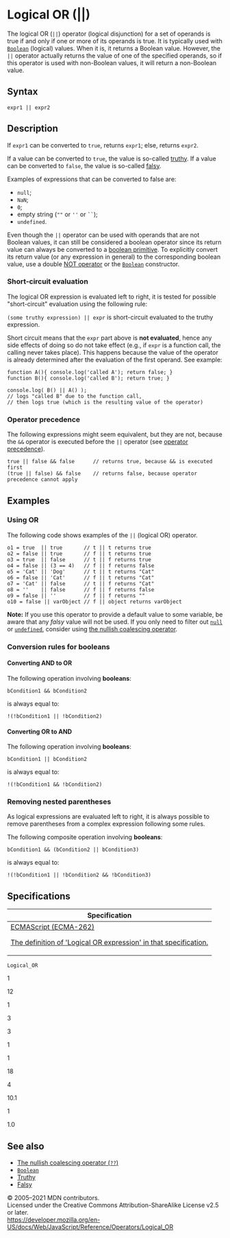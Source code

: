 # Logical OR (||)

The logical OR (`||`) operator (logical disjunction) for a set of operands is true if and only if one or more of its operands is true. It is typically used with [`Boolean`](../global_objects/boolean) (logical) values. When it is, it returns a Boolean value. However, the `||` operator actually returns the value of one of the specified operands, so if this operator is used with non-Boolean values, it will return a non-Boolean value.

## Syntax

    expr1 || expr2

## Description

If `expr1` can be converted to `true`, returns `expr1`; else, returns `expr2`.

If a value can be converted to `true`, the value is so-called [truthy](https://developer.mozilla.org/en-US/docs/Glossary/Truthy). If a value can be converted to `false`, the value is so-called [falsy](https://developer.mozilla.org/en-US/docs/Glossary/Falsy).

Examples of expressions that can be converted to false are:

-   `null`;
-   `NaN`;
-   `0`;
-   empty string (`""` or `''` or ` `` `);
-   `undefined`.

Even though the `||` operator can be used with operands that are not Boolean values, it can still be considered a boolean operator since its return value can always be converted to a [boolean primitive](https://developer.mozilla.org/en-US/docs/Web/JavaScript/Data_structures#boolean_type). To explicitly convert its return value (or any expression in general) to the corresponding boolean value, use a double [NOT operator](https://developer.mozilla.org/en-US/docs/Web/JavaScript/Reference/Operators#logical_not) or the [`Boolean`](../global_objects/boolean/boolean) constructor.

### Short-circuit evaluation

The logical OR expression is evaluated left to right, it is tested for possible "short-circuit" evaluation using the following rule:

`(some truthy expression) || expr` is short-circuit evaluated to the truthy expression.

Short circuit means that the `expr` part above is **not evaluated**, hence any side effects of doing so do not take effect (e.g., if `expr` is a function call, the calling never takes place). This happens because the value of the operator is already determined after the evaluation of the first operand. See example:

    function A(){ console.log('called A'); return false; }
    function B(){ console.log('called B'); return true; }

    console.log( B() || A() );
    // logs "called B" due to the function call,
    // then logs true (which is the resulting value of the operator)

### Operator precedence

The following expressions might seem equivalent, but they are not, because the `&&` operator is executed before the `||` operator (see [operator precedence](operator_precedence)).

    true || false && false      // returns true, because && is executed first
    (true || false) && false    // returns false, because operator precedence cannot apply

## Examples

### Using OR

The following code shows examples of the `||` (logical OR) operator.

    o1 = true  || true       // t || t returns true
    o2 = false || true       // f || t returns true
    o3 = true  || false      // t || f returns true
    o4 = false || (3 == 4)   // f || f returns false
    o5 = 'Cat' || 'Dog'      // t || t returns "Cat"
    o6 = false || 'Cat'      // f || t returns "Cat"
    o7 = 'Cat' || false      // t || f returns "Cat"
    o8 = ''    || false      // f || f returns false
    o9 = false || ''         // f || f returns ""
    o10 = false || varObject // f || object returns varObject

**Note:** If you use this operator to provide a default value to some variable, be aware that any _falsy_ value will not be used. If you only need to filter out [`null`](../global_objects/null) or [`undefined`](../global_objects/undefined), consider using [the nullish coalescing operator](nullish_coalescing_operator).

### Conversion rules for booleans

#### Converting AND to OR

The following operation involving **booleans**:

    bCondition1 && bCondition2

is always equal to:

    !(!bCondition1 || !bCondition2)

#### Converting OR to AND

The following operation involving **booleans**:

    bCondition1 || bCondition2

is always equal to:

    !(!bCondition1 && !bCondition2)

### Removing nested parentheses

As logical expressions are evaluated left to right, it is always possible to remove parentheses from a complex expression following some rules.

The following composite operation involving **booleans**:

    bCondition1 && (bCondition2 || bCondition3)

is always equal to:

    !(!bCondition1 || !bCondition2 && !bCondition3)

## Specifications

<table>
<thead>
<tr class="header">
<th>Specification</th>
</tr>
</thead>
<tbody>
<tr class="odd">
<td>
<a href="https://tc39.es/ecma262/#prod-LogicalORExpression">ECMAScript (ECMA-262) 
<br/>

<span class="small">The definition of 'Logical OR expression' in that specification.</span>
</a>
</td>
</tr>
</tbody>
</table>

`Logical_OR`

1

12

1

3

3

1

1

18

4

10.1

1

1.0

## See also

-   [The nullish coalescing operator (`??`)](nullish_coalescing_operator)
-   [`Boolean`](../global_objects/boolean)
-   [Truthy](https://developer.mozilla.org/en-US/docs/Glossary/Truthy)
-   [Falsy](https://developer.mozilla.org/en-US/docs/Glossary/Falsy)

© 2005–2021 MDN contributors.  
Licensed under the Creative Commons Attribution-ShareAlike License v2.5 or later.  
<a href="https://developer.mozilla.org/en-US/docs/Web/JavaScript/Reference/Operators/Logical_OR" class="_attribution-link">https://developer.mozilla.org/en-US/docs/Web/JavaScript/Reference/Operators/Logical_OR</a>
